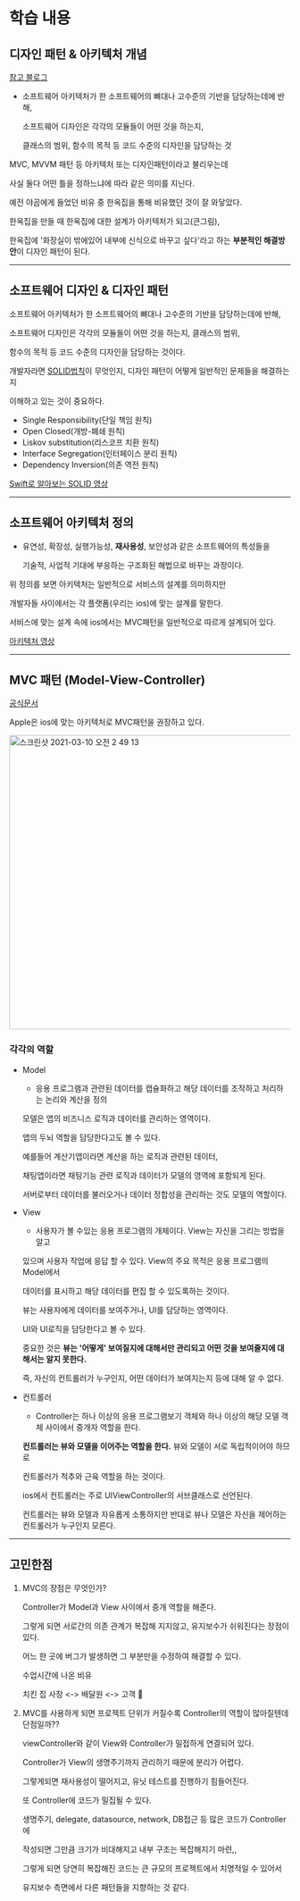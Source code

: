 # 학습 내용

## 디자인 패턴 & 아키텍처 개념

[참고 블로그](https://goofcode.github.io/architecture-vs-design)

- 소프트웨어 아키텍처가 한 소프트웨어의 뼈대나 고수준의 기반을 담당하는데에 반해,

  소프트웨어 디자인은 각각의 모듈들이 어떤 것을 하는지,

  클래스의 범위, 함수의 목적 등 코드 수준의 디자인을 담당하는 것

MVC, MVVM 패턴 등 아키텍처 또는 디자인패턴이라고 불리우는데

사실 둘다 어떤 틀을 정하느냐에 따라 같은 의미를 지닌다.

예전 야곰에게 들었던 비유 중 한옥집을 통해 비유했던 것이 잘 와닿았다.

한옥집을 만들 때 한옥집에 대한 설계가 아키텍처가 되고(큰그림),

한옥집에 '화장실이 밖에있어 내부에 신식으로 바꾸고 싶다'라고 하는 **부분적인 해결방안**이 디자인 패턴이 된다.

---

## 소프트웨어 디자인 & 디자인 패턴

소프트웨어 아키텍처가 한 소프트웨어의 뼈대나 고수준의 기반을 담당하는데에 반해,

소프트웨어 디자인은 각각의 모듈들이 어떤 것을 하는지, 클래스의 범위,

함수의 목적 등 코드 수준의 디자인을 담당하는 것이다.

개발자라면 [SOLID법칙](<https://ko.wikipedia.org/wiki/SOLID_(객체_지향_설계)>)이 무엇인지, 디자인 패턴이 어떻게 일반적인 문제들을 해결하는지

이해하고 있는 것이 중요하다.

- Single Responsibility(단일 책임 원칙)
- Open Closed(개방-폐쇄 원칙)
- Liskov substitution(리스코프 치환 원칙)
- Interface Segregation(인터페이스 분리 원칙)
- Dependency Inversion(의존 역전 원칙)

[Swift로 알아보는 SOLID 영상](https://www.youtube.com/watch?v=-siNjAjYjmM&list=PLoPKxuu4_dG3jCiMcbskRuNsgZsdZ4zz6)

---

## 소프트웨어 아키텍처 정의

- 유연성, 확장성, 실행가능성, **재사용성**, 보안성과 같은 소프트웨어의 특성들을

  기술적, 사업적 기대에 부응하는 구조화된 해법으로 바꾸는 과정이다.

위 정의를 보면 아키텍처는 일반적으로 서비스의 설계를 의미하지만

개발자들 사이에서는 각 플랫폼(우리는 ios)에 맞는 설계를 말한다.

서비스에 맞는 설계 속에 ios에서는 MVC패턴을 일반적으로 따르게 설계되어 있다.

[아키텍처 영상](https://www.youtube.com/watch?v=4E1BHTvhB7Y)

---

## MVC 패턴 (Model-View-Controller)

[공식문서](https://developer.apple.com/library/archive/documentation/General/Conceptual/DevPedia-CocoaCore/MVC.html)

Apple은 ios에 맞는 아키텍처로 MVC패턴을 권장하고 있다.

<img width="527" alt="스크린샷 2021-03-10 오전 2 49 13" src="https://user-images.githubusercontent.com/70311145/110515080-572c8d80-814b-11eb-85b1-137caf771b1a.png">

### 각각의 역할

- Model

  - 응용 프로그램과 관련된 데이터를 캡슐화하고 해당 데이터를 조작하고 처리하는 논리와 계산을 정의

  모델은 앱의 비즈니스 로직과 데이터를 관리하는 영역이다.

  앱의 두뇌 역할을 담당한다고도 볼 수 있다.

  예를들어 계산기앱이라면 계산을 하는 로직과 관련된 데이터,

  채팅앱이라면 채팅기능 관련 로직과 데이터가 모델의 영역에 포함되게 된다.

  서버로부터 데이터를 불러오거나 데이터 정합성을 관리하는 것도 모델의 역할이다.

- View

  - 사용자가 볼 수있는 응용 프로그램의 개체이다. View는 자신을 그리는 방법을 알고

  있으며 사용자 작업에 응답 할 수 있다. View의 주요 목적은 응용 프로그램의 Model에서

  데이터를 표시하고 해당 데이터를 편집 할 수 있도록하는 것이다.

  뷰는 사용자에게 데이터를 보여주거나, UI를 담당하는 영역이다.

  UI와 UI로직을 담당한다고 볼 수 있다.

  중요한 것은 **뷰는 '어떻게' 보여질지에 대해서만 관리되고 어떤 것을 보여줄지에 대해서는 알지 못한다.**

  즉, 자신의 컨트롤러가 누구인지, 어떤 데이터가 보여지는지 등에 대해 알 수 없다.

- 컨트롤러

  - Controller는 하나 이상의 응용 프로그램보기 객체와 하나 이상의 해당 모델 객체 사이에서 중개자 역할을 한다.

  **컨트롤러는 뷰와 모델을 이어주는 역할을 한다.** 뷰와 모델이 서로 독립적이어야 하므로

  컨트롤러가 척추와 근육 역할을 하는 것이다.

  ios에서 컨트롤러는 주로 UIViewController의 서브클래스로 선언된다.

  컨트롤러는 뷰와 모델과 자유롭게 소통하지만 반대로 뷰나 모델은 자신을 제어하는 컨트롤러가 누구인지 모른다.

---

## 고민한점

1. MVC의 장점은 무엇인가?

   Controller가 Model과 View 사이에서 중개 역할을 해준다.

   그렇게 되면 서로간의 의존 관계가 복잡해 지지않고, 유지보수가 쉬워진다는 장점이 있다.

   어느 한 곳에 버그가 발생하면 그 부분만을 수정하여 해결할 수 있다.

   수업시간에 나온 비유

   치킨 집 사장 <-> 배달원 <-> 고객 🤣

2. MVC를 사용하게 되면 프로젝트 단위가 커질수록 Controller의 역할이 많아질텐데 단점일까??

   viewController와 같이 View와 Controller가 밀접하게 연결되어 있다.

   Controller가 View의 생명주기까지 관리하기 때문에 분리가 어렵다.

   그렇게되면 재사용성이 떨어지고, 유닛 테스트를 진행하기 힘들어진다.

   또 Controller에 코드가 밀집될 수 있다.

   생명주기, delegate, datasource, network, DB접근 등 많은 코드가 Controller에

   작성되면 그만큼 크기가 비대해지고 내부 구조는 복잡해지기 마련,,

   그렇게 되면 당연히 복잡해진 코드는 큰 규모의 프로젝트에서 치명적일 수 있어서

   유지보수 측면에서 다른 패턴들을 지향하는 것 같다.
